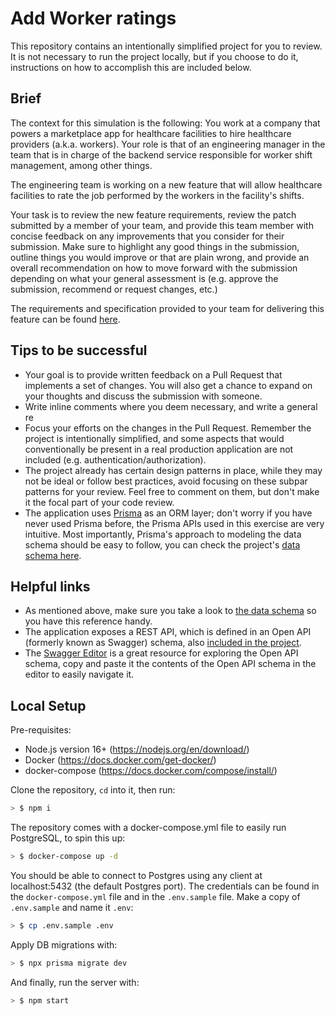 # Add Worker ratings

This repository contains an intentionally simplified project for you to review. It is not necessary to run the project locally, but if you choose to do it, instructions on how to accomplish this are included below.

## Brief

The context for this simulation is the following: You work at a company that powers a marketplace app for healthcare facilities to hire healthcare providers (a.k.a. workers). Your role is that of an engineering manager in the team that is in charge of the backend service responsible for worker shift management, among other things.

The engineering team is working on a new feature that will allow healthcare facilities to rate the job performed by the workers in the facility's shifts.

Your task is to review the new feature requirements, review the patch submitted by a member of your team, and provide this team member with concise feedback on any improvements that you consider for their submission. Make sure to highlight any good things in the submission, outline things you would improve or that are plain wrong, and provide an overall recommendation on how to move forward with the submission depending on what your general assessment is (e.g. approve the submission, recommend or request changes, etc.)

The requirements and specification provided to your team for delivering this feature can be found [here](./new-feature-requirements.md).

## Tips to be successful

- Your goal is to provide written feedback on a Pull Request that implements a set of changes. You will also get a chance to expand on your thoughts and discuss the submission with someone.
- Write inline comments where you deem necessary, and write a general re
- Focus your efforts on the changes in the Pull Request. Remember the project is intentionally simplified, and some aspects that would conventionally be present in a real production application are not included (e.g. authentication/authorization).
- The project already has certain design patterns in place, while they may not be ideal or follow best practices, avoid focusing on these subpar patterns for your review. Feel free to comment on them, but don't make it the focal part of your code review.
- The application uses [Prisma](https://www.prisma.io/) as an ORM layer; don't worry if you have never used Prisma before, the Prisma APIs used in this exercise are very intuitive. Most importantly, Prisma's approach to modeling the data schema should be easy to follow, you can check the project's [data schema here](./prisma/schema.prisma).

## Helpful links

- As mentioned above, make sure you take a look to [the data schema](./prisma/schema.prisma) so you have this reference handy.
- The application exposes a REST API, which is defined in an Open API (formerly known as Swagger) schema, also [included in the project](./src/rest/v1/openapi.yml).
- The [Swagger Editor](https://editor.swagger.io/) is a great resource for exploring the Open API schema, copy and paste it the contents of the Open API schema in the editor to easily navigate it.

## Local Setup

Pre-requisites:

- Node.js version 16+ (https://nodejs.org/en/download/)
- Docker (https://docs.docker.com/get-docker/)
- docker-compose (https://docs.docker.com/compose/install/)

Clone the repository, `cd` into it, then run:

```sh
> $ npm i
```

The repository comes with a docker-compose.yml file to easily run PostgreSQL, to spin this up:

```sh
> $ docker-compose up -d
```

You should be able to connect to Postgres using any client at localhost:5432 (the default Postgres port). The credentials can be found in the `docker-compose.yml` file and in the `.env.sample` file. Make a copy of `.env.sample` and name it `.env`:

```sh
> $ cp .env.sample .env
```

Apply DB migrations with:

```sh
> $ npx prisma migrate dev
```

And finally, run the server with:

```sh
> $ npm start
```
